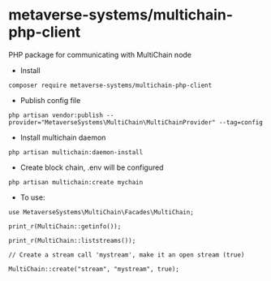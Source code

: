 # metaverse-systems/multichain-php-client

PHP package for communicating with MultiChain node

* Install

```
composer require metaverse-systems/multichain-php-client
```

* Publish config file

```
php artisan vendor:publish --provider="MetaverseSystems\MultiChain\MultiChainProvider" --tag=config
```

* Install multichain daemon 

```
php artisan multichain:daemon-install
```

* Create block chain, .env will be configured

```
php artisan multichain:create mychain
```

* To use:

```
use MetaverseSystems\MultiChain\Facades\MultiChain;

print_r(MultiChain::getinfo());

print_r(MultiChain::liststreams());

// Create a stream call 'mystream', make it an open stream (true)

MultiChain::create("stream", "mystream", true);

```
